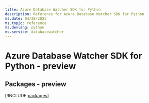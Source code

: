 ```yaml
---
title: Azure Database Watcher SDK for Python
description: Reference for Azure Database Watcher SDK for Python
ms.date: 04/28/2025
ms.topic: reference
ms.devlang: python
ms.service: databasewatcher
---
```

# Azure Database Watcher SDK for Python - preview
## Packages - preview
[!INCLUDE [packages](database-watcher-index.md)]